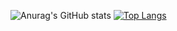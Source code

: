 ![Anurag's GitHub stats](https://github-readme-stats.vercel.app/api?username=yestan1125&show_icons=true&bg_color=00000000)
[![Top Langs](https://github-readme-stats.vercel.app/api/top-langs/?username=yestan1125&layout=donut)](https://github.com/anuraghazra/github-readme-stats)
